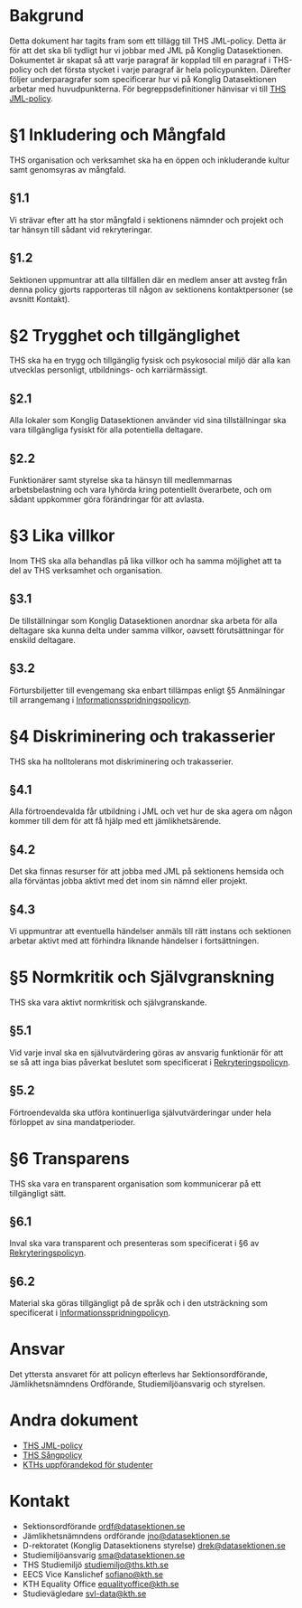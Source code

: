 <!-- Konglig Datasektionens jämlikhetspolicy -->

# Bakgrund

Detta dokument har tagits fram som ett tillägg till THS JML-policy. Detta är för att det ska bli tydligt hur vi jobbar med JML på Konglig Datasektionen. Dokumentet är skapat så att varje paragraf är kopplad till en paragraf i THS-policy och det första stycket i varje paragraf är hela policypunkten. Därefter följer underparagrafer som specificerar hur vi på Konglig Datasektionen arbetar med huvudpunkterna. För begreppsdefinitioner hänvisar vi till [THS JML-policy](https://drive.google.com/drive/folders/1Yg90ggSuvpP_9858ByotplhSgR01l6aX?usp=sharing).

# §1 Inkludering och Mångfald

THS organisation och verksamhet ska ha en öppen och inkluderande kultur samt genomsyras av mångfald.

## §1.1

Vi strävar efter att ha stor mångfald i sektionens nämnder och projekt och tar hänsyn till sådant vid rekryteringar.

## §1.2

Sektionen uppmuntrar att alla tillfällen där en medlem anser att avsteg från denna policy gjorts rapporteras till någon av sektionens kontaktpersoner (se avsnitt Kontakt).

# §2 Trygghet och tillgänglighet

THS ska ha en trygg och tillgänglig fysisk och psykosocial miljö där alla kan utvecklas personligt, utbildnings- och karriärmässigt.

## §2.1

Alla lokaler som Konglig Datasektionen använder vid sina tillställningar ska vara tillgängliga fysiskt för alla potentiella deltagare.

## §2.2

Funktionärer samt styrelse ska ta hänsyn till medlemmarnas arbetsbelastning och vara lyhörda kring potentiellt överarbete, och om sådant uppkommer göra förändringar för att avlasta.

# §3 Lika villkor

Inom THS ska alla behandlas på lika villkor och ha samma möjlighet att ta del av THS verksamhet och organisation.

## §3.1

De tillställningar som Konglig Datasektionen anordnar ska arbeta för alla deltagare ska kunna delta under samma villkor, oavsett förutsättningar för enskild deltagare.

## §3.2

Förtursbiljetter till evengemang ska enbart tillämpas enligt §5 Anmälningar till arrangemang i [Informationsspridningspolicyn](https://styrdokument.datasektionen.se/informationsspridningspolicy).

# §4 Diskriminering och trakasserier

THS ska ha nolltolerans mot diskriminering och trakasserier.

## §4.1

Alla förtroendevalda får utbildning i JML och vet hur de ska agera om någon kommer till dem för att få hjälp med ett jämlikhetsärende.

## §4.2

Det ska finnas resurser för att jobba med JML på sektionens hemsida och alla förväntas jobba aktivt med det inom sin nämnd eller projekt.

## §4.3

Vi uppmuntrar att eventuella händelser anmäls till rätt instans och sektionen arbetar aktivt med att förhindra liknande händelser i fortsättningen.

# §5 Normkritik och Självgranskning

THS ska vara aktivt normkritisk och självgranskande.

## §5.1

Vid varje inval ska en självutvärdering göras av ansvarig funktionär för att se så att inga bias påverkat beslutet som specificerat i [Rekryteringspolicyn](https://styrdokument.datasektionen.se/rekryteringspolicy).

## §5.2

Förtroendevalda ska utföra kontinuerliga självutvärderingar under hela förloppet av sina mandatperioder.

# §6 Transparens

THS ska vara en transparent organisation som kommunicerar på ett tillgängligt sätt.

## §6.1

Inval ska vara transparent och presenteras som specificerat i §6 av [Rekryteringspolicyn](https://styrdokument.datasektionen.se/rekryteringspolicy).

## §6.2

Material ska göras tillgängligt på de språk och i den utsträckning som specificerat i [Informationsspridningpolicyn](https://styrdokument.datasektionen.se/informationsspridningspolicy).

# Ansvar

Det yttersta ansvaret för att policyn efterlevs har Sektionsordförande, Jämlikhetsnämndens Ordförande, Studiemiljöansvarig och styrelsen.

# Andra dokument

-   [THS JML-policy](https://drive.google.com/drive/folders/1Yg90ggSuvpP_9858ByotplhSgR01l6aX?usp=sharing)
-   [THS Sångpolicy](https://drive.google.com/drive/folders/15GQMVeBq5oZzjLipTbLVJlSUqhQ4Nf_g?usp=sharing)
-   [KTHs uppförandekod för studenter](https://www.kth.se/student/studier/rattigheter-och-skyldigheter/uppforandekod-1.796562)

# Kontakt

-   Sektionsordförande [ordf@datasektionen.se](mailto:ordf@datasektionen.se)
-   Jämlikhetsnämndens ordförande [jno@datasektionen.se](mailto:jno@datasektionen.se)
-   D-rektoratet (Konglig Datasektionens styrelse) [drek@datasektionen.se](mailto:drek@datasektionen.se)
-   Studiemiljöansvarig [sma@datasektionen.se](mailto:sma@datasektionen.se)
-   THS Studiemiljö [studiemiljo@ths.kth.se](mailto:studiemiljo@ths.kth.se)
-   EECS Vice Kanslichef [sofiano@kth.se](mailto:sofiano@kth.se)
-   KTH Equality Office [equalityoffice@kth.se](mailto:qualityoffice@kth.se)
-   Studievägledare [svl-data@kth.se](mailto:svl-data@kth.se)
